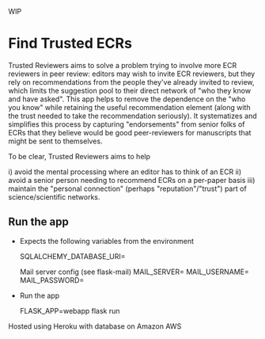 WIP

Find Trusted ECRs
=================

Trusted Reviewers aims to solve a problem trying to involve more ECR reviewers in peer review: editors may wish to invite ECR reviewers, but they rely on recommendations from the people they've already invited to review, which limits the suggestion pool to their direct network of "who they know and have asked". This app helps to remove the dependence on the "who you know" while retaining the useful recommendation element (along with the trust needed to take the recommendation seriously). It  systematizes and simplifies this process by capturing "endorsements" from senior folks of ECRs that they believe would be good peer-reviewers for manuscripts that might be sent to themselves.

To be clear, Trusted Reviewers aims to help

i) avoid the mental processing where an editor has to think of an ECR
ii) avoid a senior person needing to recommend ECRs on a per-paper basis
iii) maintain the "personal connection" (perhaps "reputation"/"trust") part of science/scientific networks.


## Run the app

* Expects the following variables from the environment

    SQLALCHEMY_DATABASE_URI=

    Mail server config (see flask-mail)
    MAIL_SERVER=
    MAIL_USERNAME=
    MAIL_PASSWORD=

* Run the app

    FLASK_APP=webapp flask run


Hosted using Heroku with database on Amazon AWS
